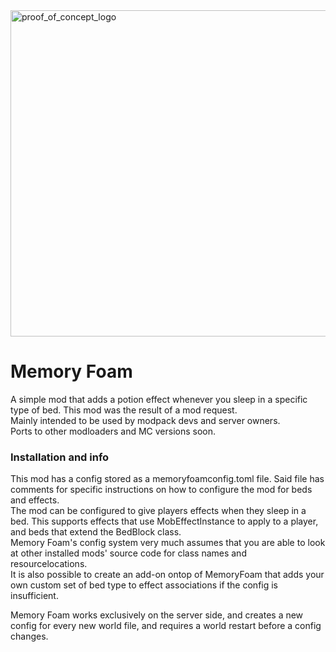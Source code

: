 <img width="1085" height="522" alt="proof_of_concept_logo" src="https://github.com/user-attachments/assets/34ba7eb1-681e-4699-a39b-6f056d0b69e6" />

Memory Foam
======
A simple mod that adds a potion effect whenever you sleep in a specific type of bed. This mod was the result of a mod request.  
Mainly intended to be used by modpack devs and server owners.  
Ports to other modloaders and MC versions soon.


### Installation and info  
This mod has a config stored as a memoryfoamconfig.toml file. Said file has comments for specific instructions on how to configure the mod for beds and effects.  
The mod can be configured to give players effects when they sleep in a bed. This supports effects that use MobEffectInstance to apply to a player, and beds that extend the BedBlock class.  
Memory Foam's config system very much assumes that you are able to look at other installed mods' source code for class names and resourcelocations.  
It is also possible to create an add-on ontop of MemoryFoam that adds your own custom set of bed type to effect associations if the config is insufficient.  

Memory Foam works exclusively on the server side, and creates a new config for every new world file, and requires a world restart before a config changes.